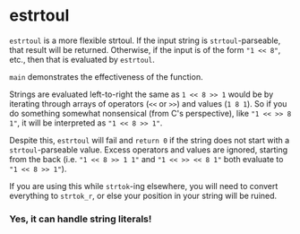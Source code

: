 # estrtoul

`estrtoul` is a more flexible strtoul. If the input string is `strtoul`-parseable, that result will be returned. Otherwise, if the input is of the form `"1 << 8"`, etc., then that is evaluated by `estrtoul`.

`main` demonstrates the effectiveness of the function.

Strings are evaluated left-to-right the same as `1 << 8 >> 1` would be by iterating through arrays of operators (`<<` or `>>`) and values (`1 8 1`). So if you do something somewhat nonsensical (from C's perspective), like `"1 << >> 8 1"`, it will be interpreted as `"1 << 8 >> 1"`.

Despite this, `estrtoul` will fail and `return 0` if the string does not start with a `strtoul`-parseable value. Excess operators and values are ignored, starting from the back (i.e. `"1 << 8 >> 1 1"` and `"1 << >> << 8 1"` both evaluate to `"1 << 8 >> 1"`).

If you are using this while `strtok`-ing elsewhere, you will need to convert everything to `strtok_r`, or else your position in your string will be ruined.

### Yes, it can handle string literals!
